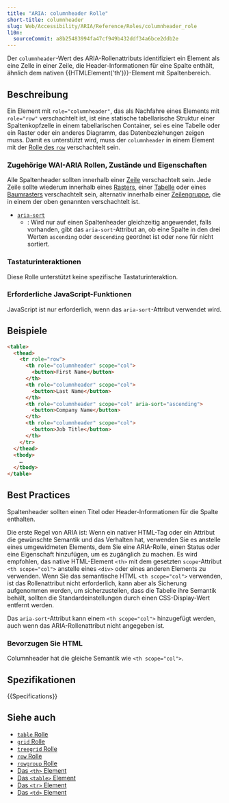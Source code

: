 ```yaml
---
title: "ARIA: columnheader Rolle"
short-title: columnheader
slug: Web/Accessibility/ARIA/Reference/Roles/columnheader_role
l10n:
  sourceCommit: a8b25483994fa47cf949b432ddf34a6bce2ddb2e
---
```


Der `columnheader`-Wert des ARIA-Rollenattributs identifiziert ein Element als eine Zelle in einer Zeile, die Header-Informationen für eine Spalte enthält, ähnlich dem nativen {{HTMLElement('th')}}-Element mit Spaltenbereich.

## Beschreibung

Ein Element mit `role="columnheader"`, das als Nachfahre eines Elements mit `role="row"` verschachtelt ist, ist eine statische tabellarische Struktur einer Spaltenkopfzelle in einem tabellarischen Container, sei es eine Tabelle oder ein Raster oder ein anderes Diagramm, das Datenbeziehungen zeigen muss. Damit es unterstützt wird, muss der `columnheader` in einem Element mit der [Rolle des `row`](/de/docs/Web/Accessibility/ARIA/Reference/Roles/row_role) verschachtelt sein.

### Zugehörige WAI-ARIA Rollen, Zustände und Eigenschaften

Alle Spaltenheader sollten innerhalb einer [Zeile](/de/docs/Web/Accessibility/ARIA/Reference/Roles/row_role) verschachtelt sein. Jede Zeile sollte wiederum innerhalb eines [Rasters](/de/docs/Web/Accessibility/ARIA/Reference/Roles/grid_role), einer [Tabelle](/de/docs/Web/Accessibility/ARIA/Reference/Roles/table_role) oder eines [Baumrasters](/de/docs/Web/Accessibility/ARIA/Reference/Roles/row_role) verschachtelt sein, alternativ innerhalb einer [Zeilengruppe](/de/docs/Web/Accessibility/ARIA/Reference/Roles/rowgroup_role), die in einem der oben genannten verschachtelt ist.

- [`aria-sort`](/de/docs/Web/Accessibility/ARIA/Reference/Attributes/aria-sort)
  - : Wird nur auf einen Spaltenheader gleichzeitig angewendet, falls vorhanden, gibt das `aria-sort`-Attribut an, ob eine Spalte in den drei Werten `ascending` oder `descending` geordnet ist oder `none` für nicht sortiert.

### Tastaturinteraktionen

Diese Rolle unterstützt keine spezifische Tastaturinteraktion.

### Erforderliche JavaScript-Funktionen

JavaScript ist nur erforderlich, wenn das `aria-sort`-Attribut verwendet wird.

## Beispiele

```html
<table>
  <thead>
    <tr role="row">
      <th role="columnheader" scope="col">
        <button>First Name</button>
      </th>
      <th role="columnheader" scope="col">
        <button>Last Name</button>
      </th>
      <th role="columnheader" scope="col" aria-sort="ascending">
        <button>Company Name</button>
      </th>
      <th role="columnheader" scope="col">
        <button>Job Title</button>
      </th>
    </tr>
  </thead>
  <tbody>
    …
  </tbody>
</table>
```

## Best Practices

Spaltenheader sollten einen Titel oder Header-Informationen für die Spalte enthalten.

Die erste Regel von ARIA ist: Wenn ein nativer HTML-Tag oder ein Attribut die gewünschte Semantik und das Verhalten hat, verwenden Sie es anstelle eines umgewidmeten Elements, dem Sie eine ARIA-Rolle, einen Status oder eine Eigenschaft hinzufügen, um es zugänglich zu machen. Es wird empfohlen, das native HTML-Element `<th>` mit dem gesetzten `scope`-Attribut `<th scope="col">` anstelle eines `<div>` oder eines anderen Elements zu verwenden. Wenn Sie das semantische HTML `<th scope="col">` verwenden, ist das Rollenattribut nicht erforderlich, kann aber als Sicherung aufgenommen werden, um sicherzustellen, dass die Tabelle ihre Semantik behält, sollten die Standardeinstellungen durch einen CSS-Display-Wert entfernt werden.

Das `aria-sort`-Attribut kann einem `<th scope="col">` hinzugefügt werden, auch wenn das ARIA-Rollenattribut nicht angegeben ist.

### Bevorzugen Sie HTML

Columnheader hat die gleiche Semantik wie `<th scope="col">`.

## Spezifikationen

{{Specifications}}

## Siehe auch

- [`table` Rolle](/de/docs/Web/Accessibility/ARIA/Reference/Roles/table_role)
- [`grid` Rolle](/de/docs/Web/Accessibility/ARIA/Reference/Roles/grid_role)
- [`treegrid` Rolle](/de/docs/Web/Accessibility/ARIA/Reference/Roles/row_role)
- [`row` Rolle](/de/docs/Web/Accessibility/ARIA/Reference/Roles/row_role)
- [`rowgroup` Rolle](/de/docs/Web/Accessibility/ARIA/Reference/Roles/rowgroup_role)
- [Das `<th>` Element](/de/docs/Web/HTML/Reference/Elements/th)
- [Das `<table>` Element](/de/docs/Web/HTML/Reference/Elements/table)
- [Das `<tr>` Element](/de/docs/Web/HTML/Reference/Elements/tr)
- [Das `<td>` Element](/de/docs/Web/HTML/Reference/Elements/td)
